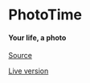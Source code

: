 # PhotoTime

#### Your life, a photo

[Source](http://achromik.com/sources/photoapp.png)

[Live version](http://aleksanderchromik.pl/PhotoTime/)

